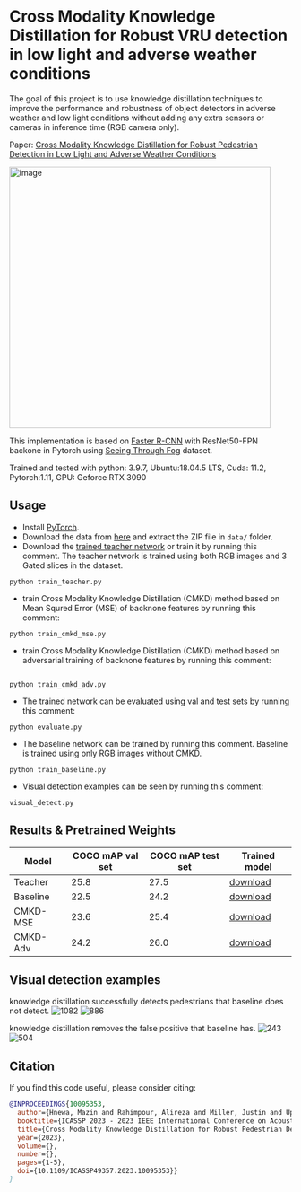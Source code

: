 # Cross Modality Knowledge Distillation for Robust VRU detection in low light and adverse weather conditions

The goal of this project is to use knowledge distillation techniques to improve the performance and robustness of object detectors in adverse weather and low light conditions without adding any extra sensors or cameras in inference time (RGB camera only). 

Paper: 
[Cross Modality Knowledge Distillation for Robust Pedestrian Detection in Low Light and Adverse Weather Conditions](https://ieeexplore.ieee.org/abstract/document/10095353)

<img width="466" alt="image" src="https://github.com/AlirezaRahimpour/Cross-Modality-Knowledge-Distillation-for-Robust-Pedestrian-Detection/assets/18356361/24f00c12-913c-40db-b344-98fd569a6900">



This implementation is based on [Faster R-CNN](https://proceedings.neurips.cc/paper/2015/file/14bfa6bb14875e45bba028a21ed38046-Paper.pdf) with ResNet50-FPN backone in Pytorch using [Seeing Through Fog](https://www.cs.princeton.edu/~fheide/AdverseWeatherFusion/) dataset.

Trained and tested with python: 3.9.7, Ubuntu:18.04.5 LTS, Cuda: 11.2, Pytorch:1.11, GPU: Geforce RTX 3090

## Usage
- Install [PyTorch](https://pytorch.org/).
- Download the data from [here](https://azureford-my.sharepoint.com/:u:/g/personal/arahimpo_ford_com/EQiY_z8k_1FOnYtWzN-JljcB0k96HO5azGNu_rZsPq4jIg?e=TUhJtb) and extract the ZIP file in `data/` folder.
- Download the [trained teacher network](https://azureford-my.sharepoint.com/:u:/g/personal/arahimpo_ford_com/EQbkqtMSPXRHmkirHyYfStUBd5ktb0Mh4Q81noLXhx2tOQ?e=boom6E) or train it by running this comment. The teacher network is trained using both RGB images and 3 Gated slices in the dataset.
```
python train_teacher.py
``` 
- train Cross Modality Knowledge Distillation (CMKD) method based on Mean Squred Error (MSE) of backnone features by running this comment:
```
python train_cmkd_mse.py
```
- train Cross Modality Knowledge Distillation (CMKD) method based on adversarial training of backnone features by running this comment:
```![1082](https://media.github.ford.com/user/45972/files/ec8d6458-b5a2-42c9-ba4d-3451e1f0bfc1)

python train_cmkd_adv.py
```
- The trained network can be evaluated using val and test sets by running this comment:
```
python evaluate.py
```
- The baseline network can be trained by running this comment. Baseline is trained using only RGB images without CMKD. 
```
python train_baseline.py
```
- Visual detection examples can be seen by running this comment: 
```
visual_detect.py
```
## Results & Pretrained Weights
|Model|COCO mAP val set| COCO mAP test set| Trained model|
|---|---|---|---|
Teacher|25.8|27.5|[download](https://azureford-my.sharepoint.com/:u:/g/personal/arahimpo_ford_com/EQbkqtMSPXRHmkirHyYfStUBd5ktb0Mh4Q81noLXhx2tOQ?e=boom6E)
|Baseline|22.5|24.2|[download](https://azureford-my.sharepoint.com/:u:/g/personal/arahimpo_ford_com/EfTjUsojmxJJmSXrIaX7b98Bdv3NmER5iJ6UOG9DV0t8qA?e=FVdD5X)
|CMKD-MSE|23.6|25.4|[download](https://azureford-my.sharepoint.com/:u:/g/personal/arahimpo_ford_com/EcyNYGUdSVVHmldwy9ytTXABwXw1loMY9uomx4iFRsrFMw?e=hkwPqP)
|CMKD-Adv|24.2|26.0|[download](https://azureford-my.sharepoint.com/:u:/g/personal/arahimpo_ford_com/EcJ5AiKKSKZGgnR9q2NzmYABnYYqeN9v7gwxfm-0wGGBSA?e=AxDSbc)
## Visual detection examples
knowledge distillation successfully detects pedestrians that baseline does not detect.
![1082](https://media.github.ford.com/user/45972/files/de381a27-98ec-4fab-a98e-8e39feddc932)
![886](https://media.github.ford.com/user/45972/files/d24e1f33-1019-45f0-8fd8-4d29d0fbf28e)

knowledge distillation removes the false positive that baseline has. 
![243](https://media.github.ford.com/user/45972/files/5ff19077-99f9-44ab-b3d9-061e024663a3)
![504](https://media.github.ford.com/user/45972/files/ff9c7ff0-46cb-4f0c-bd55-cddde34c3300)


## Citation 

If you find this code useful, please consider citing:  

```bibtex
@INPROCEEDINGS{10095353,
  author={Hnewa, Mazin and Rahimpour, Alireza and Miller, Justin and Upadhyay, Devesh and Radha, Hayder},
  booktitle={ICASSP 2023 - 2023 IEEE International Conference on Acoustics, Speech and Signal Processing (ICASSP)}, 
  title={Cross Modality Knowledge Distillation for Robust Pedestrian Detection in Low Light and Adverse Weather Conditions}, 
  year={2023},
  volume={},
  number={},
  pages={1-5},
  doi={10.1109/ICASSP49357.2023.10095353}}
}
```
